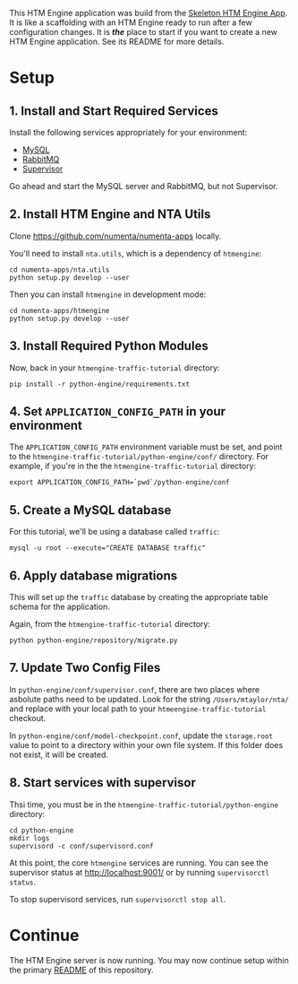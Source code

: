 This HTM Engine application was build from the [Skeleton HTM Engine App](https://github.com/nupic-community/skeleton-htmengine-app). It is like a scaffolding with an HTM Engine ready to run after a few configuration changes. It is _**the**_ place to start if you want to create a new HTM Engine application. See its README for more details.

# Setup

## 1. Install and Start Required Services

Install the following services appropriately for your environment:

- [MySQL](https://www.mysql.com/)
- [RabbitMQ](https://www.rabbitmq.com/)
- [Supervisor](http://supervisord.org/)

Go ahead and start the MySQL server and RabbitMQ, but not Supervisor.

## 2. Install HTM Engine and NTA Utils

Clone https://github.com/numenta/numenta-apps locally. 

You'll need to install `nta.utils`, which is a dependency of `htmengine`:

```
cd numenta-apps/nta.utils
python setup.py develop --user
```

Then you can install `htmengine` in development mode:

```
cd numenta-apps/htmengine
python setup.py develop --user
```


## 3. Install Required Python Modules

Now, back in your `htmengine-traffic-tutorial` directory:

    pip install -r python-engine/requirements.txt


## 4. Set `APPLICATION_CONFIG_PATH` in your environment

The `APPLICATION_CONFIG_PATH` environment variable must be set, and point to the `htmengine-traffic-tutorial/python-engine/conf/` directory.  For example, if you're in the the `htmengine-traffic-tutorial` directory:

```
export APPLICATION_CONFIG_PATH=`pwd`/python-engine/conf
```

## 5. Create a MySQL database

For this tutorial, we'll be using a database called `traffic`:

```
mysql -u root --execute="CREATE DATABASE traffic"
```

## 6. Apply database migrations

This will set up the `traffic` database by creating the appropriate table schema for the application.

Again, from the `htmengine-traffic-tutorial` directory:

```
python python-engine/repository/migrate.py
```
## 7. Update Two Config Files

In `python-engine/conf/supervisor.conf`, there are two places where asbolute paths need to be updated. Look for the string `/Users/mtaylor/nta/` and replace with your local path to your `htmeengine-traffic-tutorial` checkout.

In `python-engine/conf/model-checkpoint.conf`, update the `storage.root` value to point to a directory within your own file system. If this folder does not exist, it will be created.

## 8. Start services with supervisor

Thsi time, you must be in the `htmengine-traffic-tutorial/python-engine` directory:

```
cd python-engine
mkdir logs
supervisord -c conf/supervisord.conf
```

At this point, the core `htmengine` services are running.  You can see the supervisor status at <http://localhost:9001/> or by running
`supervisorctl status`.

To stop supervisord services, run `supervisorctl stop all`.

# Continue

The HTM Engine server is now running. You may now continue setup within the
primary [README](../README.md#start-htm-http-server-python) of this repository.
